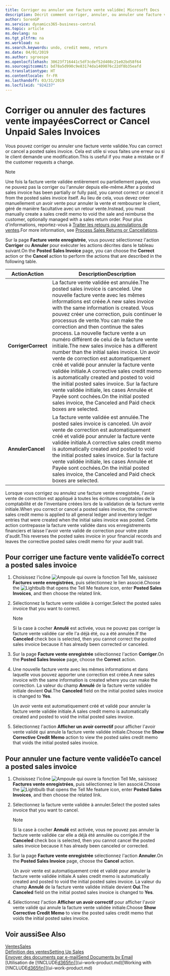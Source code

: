 ```yaml
---
title: Corriger ou annuler une facture vente validée| Microsoft Docs
description: Décrit comment corriger, annuler, ou annuler une facture vente enregistrée et lettrer un avoir vente.
author: SorenGP
ms.service: dynamics365-business-central
ms.topic: article
ms.devlang: na
ms.tgt_pltfrm: na
ms.workload: na
ms.search.keywords: undo, credit memo, return
ms.date: 04/01/2019
ms.author: sgroespe
ms.openlocfilehash: 30623f716441c5df3cdef52d408c21e02bd58f64
ms.sourcegitcommit: bd78a5d990c9e83174da1409076c22df8b35eafd
ms.translationtype: HT
ms.contentlocale: fr-FR
ms.lasthandoff: 03/31/2019
ms.locfileid: "924237"
---
```

# <a name="correct-or-cancel-unpaid-sales-invoices"></a><span data-ttu-id="1db65-103">Corriger ou annuler des factures vente impayées</span><span class="sxs-lookup"><span data-stu-id="1db65-103">Correct or Cancel Unpaid Sales Invoices</span></span>
<span data-ttu-id="1db65-104">Vous pouvez corriger ou annuler une facture vente validée.</span><span class="sxs-lookup"><span data-stu-id="1db65-104">You can correct or cancel a posted sales invoice.</span></span> <span data-ttu-id="1db65-105">Cela est utile si vous faites une erreur ou si le client demande une modification.</span><span class="sxs-lookup"><span data-stu-id="1db65-105">This is useful if you make a mistake or if the customer requests a change.</span></span>

> [!NOTE]  
>   <span data-ttu-id="1db65-106">Une fois la facture vente validée entièrement ou partiellement payée, vous ne pouvez pas la corriger ou l'annuler depuis elle-même.</span><span class="sxs-lookup"><span data-stu-id="1db65-106">After a posted sales invoice has been partially or fully paid, you cannot correct or cancel it from the posted sales invoice itself.</span></span> <span data-ttu-id="1db65-107">Au lieu de cela, vous devez créer manuellement un avoir vente pour annuler la vente et rembourser le client, géré de manière facultative avec un retour vente.</span><span class="sxs-lookup"><span data-stu-id="1db65-107">Instead, you must manually create a sales credit memo to void the sale and reimburse the customer, optionally managed with a sales return order.</span></span> <span data-ttu-id="1db65-108">Pour plus d'informations, reportez-vous à [Traiter les retours ou annulations de ventes](sales-how-process-sales-returns-cancellations.md).</span><span class="sxs-lookup"><span data-stu-id="1db65-108">For more information, see [Process Sales Returns or Cancellations](sales-how-process-sales-returns-cancellations.md).</span></span>

<span data-ttu-id="1db65-109">Sur la page **Facture vente enregistrée**, vous pouvez sélectionnez l'action **Corriger** ou **Annuler** pour exécuter les actions décrites dans le tableau suivant.</span><span class="sxs-lookup"><span data-stu-id="1db65-109">On the **Posted Sales Invoice** page, you can choose the **Correct** action or the **Cancel** action to perform the actions that are described in the following table.</span></span>

| <span data-ttu-id="1db65-110">Action</span><span class="sxs-lookup"><span data-stu-id="1db65-110">Action</span></span> | <span data-ttu-id="1db65-111">Description</span><span class="sxs-lookup"><span data-stu-id="1db65-111">Description</span></span> |
| --- | --- |
| <span data-ttu-id="1db65-112">**Corriger**</span><span class="sxs-lookup"><span data-stu-id="1db65-112">**Correct**</span></span> |<span data-ttu-id="1db65-113">La facture vente validée est annulée.</span><span class="sxs-lookup"><span data-stu-id="1db65-113">The posted sales invoice is canceled.</span></span> <span data-ttu-id="1db65-114">Une nouvelle facture vente avec les mêmes informations est créée.</span><span class="sxs-lookup"><span data-stu-id="1db65-114">A new sales invoice with the same information is created.</span></span> <span data-ttu-id="1db65-115">Vous pouvez créer une correction, puis continuer le processus de vente.</span><span class="sxs-lookup"><span data-stu-id="1db65-115">You can make the correction and then continue the sales process.</span></span> <span data-ttu-id="1db65-116">La nouvelle facture vente a un numéro différent de celui de la facture vente initiale.</span><span class="sxs-lookup"><span data-stu-id="1db65-116">The new sales invoice has a different number than the initial sales invoice.</span></span> <span data-ttu-id="1db65-117">Un avoir vente de correction est automatiquement créé et validé pour annuler la facture vente validée initiale.</span><span class="sxs-lookup"><span data-stu-id="1db65-117">A corrective sales credit memo is automatically created and posted to void the initial posted sales invoice.</span></span> <span data-ttu-id="1db65-118">Sur la facture vente validée initiale, les cases Annulée et Payée sont cochées.</span><span class="sxs-lookup"><span data-stu-id="1db65-118">On the initial posted sales invoice, the Canceled and Paid check boxes are selected.</span></span> |
| <span data-ttu-id="1db65-119">**Annuler**</span><span class="sxs-lookup"><span data-stu-id="1db65-119">**Cancel**</span></span> |<span data-ttu-id="1db65-120">La facture vente validée est annulée.</span><span class="sxs-lookup"><span data-stu-id="1db65-120">The posted sales invoice is canceled.</span></span> <span data-ttu-id="1db65-121">Un avoir vente de correction est automatiquement créé et validé pour annuler la facture vente validée initiale.</span><span class="sxs-lookup"><span data-stu-id="1db65-121">A corrective sales credit memo is automatically created and posted to void the initial posted sales invoice.</span></span> <span data-ttu-id="1db65-122">Sur la facture vente validée initiale, les cases Annulée et Payée sont cochées.</span><span class="sxs-lookup"><span data-stu-id="1db65-122">On the initial posted sales invoice, the Canceled and Paid check boxes are selected.</span></span> |

<span data-ttu-id="1db65-123">Lorsque vous corrigez ou annulez une facture vente enregistrée, l'avoir vente de correction est appliqué à toutes les écritures comptables de la comptabilité et de l'inventaire créées lors de la validation de la facture vente initiale.</span><span class="sxs-lookup"><span data-stu-id="1db65-123">When you correct or cancel a posted sales invoice, the corrective sales credit memo is applied to all general ledger and inventory ledger entries that were created when the initial sales invoice was posted.</span></span> <span data-ttu-id="1db65-124">Cette action contrepasse la facture vente validée dans vos enregistrements financiers et laisse l'avoir vente validé de correction pour votre piste d'audit.</span><span class="sxs-lookup"><span data-stu-id="1db65-124">This reverses the posted sales invoice in your financial records and leaves the corrective posted sales credit memo for your audit trail.</span></span>

## <a name="to-correct-a-posted-sales-invoice"></a><span data-ttu-id="1db65-125">Pour corriger une facture vente validée</span><span class="sxs-lookup"><span data-stu-id="1db65-125">To correct a posted sales invoice</span></span>
1. <span data-ttu-id="1db65-126">Choisissez l'icône ![Ampoule qui ouvre la fonction Tell Me](media/ui-search/search_small.png "Dites-moi ce que vous voulez faire"), saisissez **Factures vente enregistrées**, puis sélectionnez le lien associé.</span><span class="sxs-lookup"><span data-stu-id="1db65-126">Choose the ![Lightbulb that opens the Tell Me feature](media/ui-search/search_small.png "Tell me what you want to do") icon, enter **Posted Sales Invoices**, and then choose the related link.</span></span>  
2. <span data-ttu-id="1db65-127">Sélectionnez la facture vente validée à corriger.</span><span class="sxs-lookup"><span data-stu-id="1db65-127">Select the posted sales invoice that you want to correct.</span></span>

    > [!NOTE]  
    >   <span data-ttu-id="1db65-128">Si la case à cocher **Annulé** est activée, vous ne pouvez pas corriger la facture vente validée car elle l'a déjà été, ou a été annulée.</span><span class="sxs-lookup"><span data-stu-id="1db65-128">If the **Canceled** check box is selected, then you cannot correct the posted sales invoice because it has already been corrected or canceled.</span></span>
3. <span data-ttu-id="1db65-129">Sur la page **Facture vente enregistrée** sélectionnez l'action **Corriger**.</span><span class="sxs-lookup"><span data-stu-id="1db65-129">On the **Posted Sales Invoice** page, choose the **Correct** action.</span></span>  
4. <span data-ttu-id="1db65-130">Une nouvelle facture vente avec les mêmes informations et dans laquelle vous pouvez apporter une correction est créée.</span><span class="sxs-lookup"><span data-stu-id="1db65-130">A new sales invoice with the same information is created where you can make the correction.</span></span> <span data-ttu-id="1db65-131">La valeur du champ **Annulé** de la facture vente validée initiale devient **Oui**.</span><span class="sxs-lookup"><span data-stu-id="1db65-131">The **Canceled** field on the initial posted sales invoice is changed to **Yes**.</span></span>

    <span data-ttu-id="1db65-132">Un avoir vente est automatiquement créé et validé pour annuler la facture vente validée initiale.</span><span class="sxs-lookup"><span data-stu-id="1db65-132">A sales credit memo is automatically created and posted to void the initial posted sales invoice.</span></span>
5. <span data-ttu-id="1db65-133">Sélectionnez l'action **Afficher un avoir correctif** pour afficher l'avoir vente validé qui annule la facture vente validée initiale.</span><span class="sxs-lookup"><span data-stu-id="1db65-133">Choose the **Show Corrective Credit Memo** action to view the posted sales credit memo that voids the initial posted sales invoice.</span></span>

## <a name="to-cancel-a-posted-sales-invoice"></a><span data-ttu-id="1db65-134">Pour annuler une facture vente validée</span><span class="sxs-lookup"><span data-stu-id="1db65-134">To cancel a posted sales invoice</span></span>
1. <span data-ttu-id="1db65-135">Choisissez l'icône ![Ampoule qui ouvre la fonction Tell Me](media/ui-search/search_small.png "Dites-moi ce que vous voulez faire"), saisissez **Factures vente enregistrées**, puis sélectionnez le lien associé.</span><span class="sxs-lookup"><span data-stu-id="1db65-135">Choose the ![Lightbulb that opens the Tell Me feature](media/ui-search/search_small.png "Tell me what you want to do") icon, enter **Posted Sales Invoices**, and then choose the related link.</span></span>  
2. <span data-ttu-id="1db65-136">Sélectionnez la facture vente validée à annuler.</span><span class="sxs-lookup"><span data-stu-id="1db65-136">Select the posted sales invoice that you want to cancel.</span></span>

    > [!NOTE]  
    >   <span data-ttu-id="1db65-137">Si la case à cocher **Annulé** est activée, vous ne pouvez pas annuler la facture vente validée car elle a déjà été annulée ou corrigée.</span><span class="sxs-lookup"><span data-stu-id="1db65-137">If the **Canceled** check box is selected, then you cannot cancel the posted sales invoice because it has already been canceled or corrected.</span></span>
3. <span data-ttu-id="1db65-138">Sur la page **Facture vente enregistrée** sélectionnez l'action **Annuler**.</span><span class="sxs-lookup"><span data-stu-id="1db65-138">On the **Posted Sales Invoice** page, choose the **Cancel** action.</span></span>

    <span data-ttu-id="1db65-139">Un avoir vente est automatiquement créé et validé pour annuler la facture vente validée initiale.</span><span class="sxs-lookup"><span data-stu-id="1db65-139">A sales credit memo is automatically created and posted to void the initial posted sales invoice.</span></span> <span data-ttu-id="1db65-140">La valeur du champ **Annulé** de la facture vente validée initiale devient **Oui**.</span><span class="sxs-lookup"><span data-stu-id="1db65-140">The **Canceled** field on the initial posted sales invoice is changed to **Yes**.</span></span>
4. <span data-ttu-id="1db65-141">Sélectionnez l'action **Afficher un avoir correctif** pour afficher l'avoir vente validé qui annule la facture vente validée initiale.</span><span class="sxs-lookup"><span data-stu-id="1db65-141">Choose **Show Corrective Credit Memo** to view the posted sales credit memo that voids the initial posted sales invoice.</span></span>

## <a name="see-also"></a><span data-ttu-id="1db65-142">Voir aussi</span><span class="sxs-lookup"><span data-stu-id="1db65-142">See Also</span></span>
[<span data-ttu-id="1db65-143">Ventes</span><span class="sxs-lookup"><span data-stu-id="1db65-143">Sales</span></span>](sales-manage-sales.md)  
[<span data-ttu-id="1db65-144">Définition des ventes</span><span class="sxs-lookup"><span data-stu-id="1db65-144">Setting Up Sales</span></span>](sales-setup-sales.md)  
[<span data-ttu-id="1db65-145">Envoyer des documents par e-mail</span><span class="sxs-lookup"><span data-stu-id="1db65-145">Send Documents by Email</span></span>](ui-how-send-documents-email.md)  
<span data-ttu-id="1db65-146">[Utilisation de [!INCLUDE[d365fin](includes/d365fin_md.md)]](ui-work-product.md)</span><span class="sxs-lookup"><span data-stu-id="1db65-146">[Working with [!INCLUDE[d365fin](includes/d365fin_md.md)]](ui-work-product.md)</span></span>
